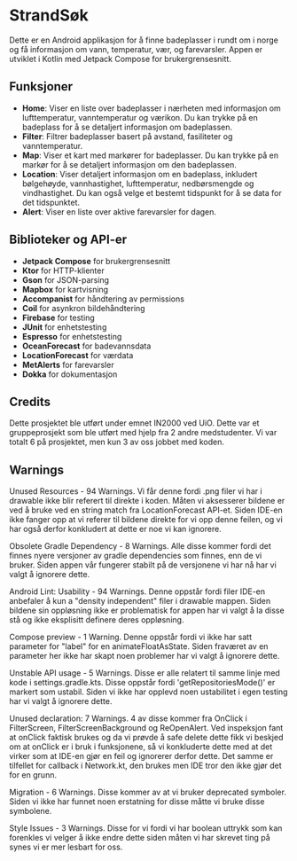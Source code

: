 # StrandSøk

Dette er en Android applikasjon for å finne badeplasser i rundt om i norge og få informasjon om vann, temperatur, vær, og farevarsler. 
Appen er utviklet i Kotlin med Jetpack Compose for brukergrensesnitt. 

## Funksjoner

- **Home**: Viser en liste over badeplasser i nærheten med informasjon om lufttemperatur, vanntemperatur og værikon. Du kan trykke på en badeplass for å se detaljert informasjon om badeplassen.
- **Filter**: Filtrer badeplasser basert på avstand, fasiliteter og vanntemperatur.
- **Map**: Viser et kart med markører for badeplasser. Du kan trykke på en markør for å se detaljert informasjon om den badeplassen.
- **Location**: Viser detaljert informasjon om en badeplass, inkludert bølgehøyde, vannhastighet, lufttemperatur, nedbørsmengde og vindhastighet. Du kan også velge et bestemt tidspunkt for å se data for det tidspunktet.
- **Alert**: Viser en liste over aktive farevarsler for dagen.

## Biblioteker og API-er

- **Jetpack Compose** for brukergrensesnitt
- **Ktor** for HTTP-klienter
- **Gson** for JSON-parsing
- **Mapbox** for kartvisning
- **Accompanist** for håndtering av permissions
- **Coil** for asynkron bildehåndtering
- **Firebase** for testing
- **JUnit** for enhetstesting
- **Espresso** for enhetstesting
- **OceanForecast** for badevannsdata
- **LocationForecast** for værdata
- **MetAlerts** for farevarsler
- **Dokka** for dokumentasjon

## Credits

Dette prosjektet ble utført under emnet IN2000 ved UiO. Dette var et gruppeprosjekt som ble utført med hjelp
fra 2 andre medstudenter. Vi var totalt 6 på prosjektet, men kun 3 av oss jobbet med koden. 

## Warnings

Unused Resources - 94 Warnings. Vi får denne fordi .png filer vi har i drawable ikke blir referert 
til direkte i koden. Måten vi aksesserer bildene er ved å bruke ved en string match fra LocationForecast
API-et. Siden IDE-en ikke fanger opp at vi referer til bildene direkte for vi opp denne feilen, og vi
har også derfor konkludert at dette er noe vi kan ignorere.

Obsolete Gradle Dependency - 8 Warnings. Alle disse kommer fordi det finnes nyere versjoner av gradle
dependencies som finnes, enn de vi bruker. Siden appen vår fungerer stabilt på de versjonene vi har
nå har vi valgt å ignorere dette. 

Android Lint: Usability - 94 Warnings. Denne oppstår fordi filer IDE-en anbefaler å kun a "density
independent" filer i drawable mappen. Siden bildene sin oppløsning ikke er problematisk for appen
har vi valgt å la disse stå og ikke eksplisitt definere deres oppløsning. 

Compose preview - 1 Warning. Denne oppstår fordi vi ikke har satt parameter for "label" for en
animateFloatAsState. Siden fraværet av en parameter her ikke har skapt noen problemer 
har vi valgt å ignorere dette.

Unstable API usage - 5 Warnings. Disse er alle relatert til samme linje med kode i settings.gradle.kts.
Disse oppstår fordi 'getRepositoriesMode()' er markert som ustabil. Siden vi ikke har opplevd noen
ustabilitet i egen testing har vi valgt å ignorere dette.

Unused declaration: 7 Warnings. 4 av disse kommer fra OnClick i FilterScreen, FilterScreenBackground og 
ReOpenAlert. Ved inspeksjon fant at onClick faktisk brukes og da vi prøvde å safe delete dette fikk vi beskjed om
at onClick er i bruk i funksjonene, så vi konkluderte dette med at det virker som at 
IDE-en gjør en feil og ignorerer derfor dette. Det samme er tilfellet for callback i Network.kt, den brukes
men IDE tror den ikke gjør det for en grunn.

Migration - 6 Warnings. Disse kommer av at vi bruker deprecated symboler. Siden vi ikke har funnet noen
erstatning for disse måtte vi bruke disse symbolene. 

Style Issues - 3 Warnings. Disse for vi fordi vi har boolean uttrykk som kan forenkles
vi velger å ikke endre dette siden måten vi har skrevet ting på synes vi er mer lesbart for
oss. 
